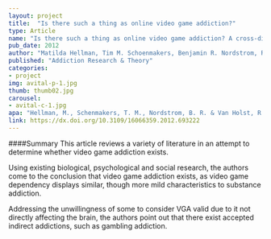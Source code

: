 ```yaml
---
layout: project
title:  "Is there such a thing as online video game addiction?"
type: Article
name: "Is there such a thing as online video game addiction? A cross-disciplinary review"
pub_date: 2012
author: "Matilda Hellman, Tim M. Schoenmakers, Benjamin R. Nordstrom, Ruth J. van Holst"
published: "Addiction Research & Theory"
categories:
- project
img: avital-p-1.jpg
thumb: thumb02.jpg
carousel:
- avital-c-1.jpg
apa: "Hellman, M., Schenmakers, T. M., Nordstrom, B. R. & Van Holst, R. J. (2013). Is there such a thing as online video game addiction? A cross-disciplinary review. Addiction Research & Theory. 21(2), 102-112."
link: https://dx.doi.org/10.3109/16066359.2012.693222
---
```

####Summary
This article reviews a variety of literature in an attempt to determine whether video game addiction exists.

Using existing biological, psychological and social research, the authors come to the conclusion that video game addiction exists, as video game dependency displays similar, though more mild characteristics to substance addiction.

Addressing the unwillingness of some to consider VGA valid due to it not directly affecting the brain, the authors point out that there exist accepted indirect addictions, such as gambling addiction.